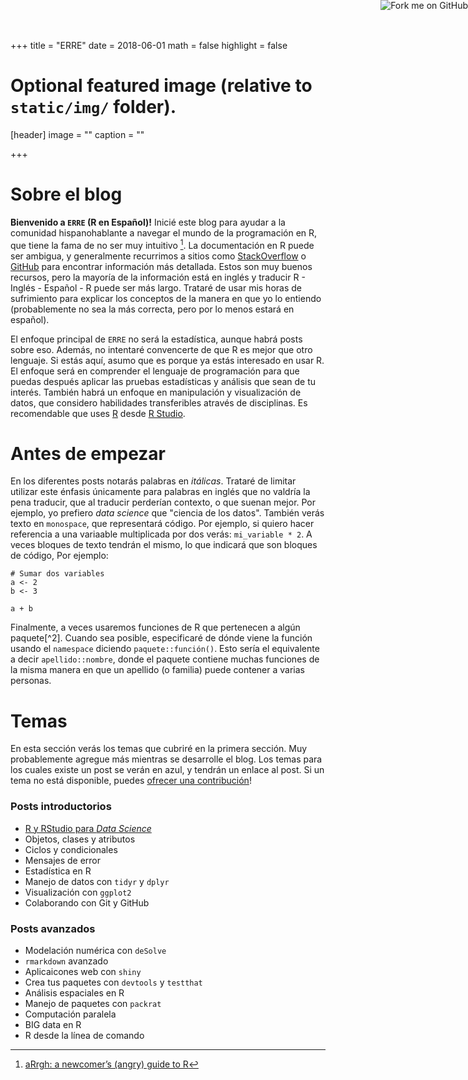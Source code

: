 +++
title = "ERRE"
date = 2018-06-01
math = false
highlight = false

# Optional featured image (relative to `static/img/` folder).
[header]
image = ""
caption = ""

+++

<a href="https://github.com/jcvdav/villasenor-derbez"><img style="position: absolute; top: 0; right: 0; border: 0;" src="https://s3.amazonaws.com/github/ribbons/forkme_right_gray_6d6d6d.png" alt="Fork me on GitHub"></a>

# Sobre el blog

**Bienvenido a `ERRE` (R en Español)!** Inicié este blog para ayudar a la comunidad hispanohablante a navegar el mundo de la programación en R, que tiene la fama de no ser muy intuitivo [^1]. La documentación en R puede ser ambigua, y generalmente recurrimos a sitios como [StackOverflow](https://es.stackoverflow.com/) o [GitHub](https://github.com/) para encontrar información más detallada. Estos son muy buenos recursos, pero la mayoría de la información está en inglés y traducir R - Inglés - Español - R puede ser más largo. Trataré de usar mis horas de sufrimiento para explicar los conceptos de la manera en que yo lo entiendo (probablemente no sea la más correcta, pero por lo menos estará en español).

El enfoque principal de `ERRE` no será la estadística, aunque habrá posts sobre eso. Además, no intentaré convencerte de que R es mejor que otro lenguaje. Si estás aquí, asumo que es porque ya estás interesado en usar R. El enfoque será en comprender el lenguaje de programación para que puedas después aplicar las pruebas estadísticas y análisis que sean de tu interés. También habrá un enfoque en manipulación y visualización de datos, que considero habilidades transferibles através de disciplinas. Es recomendable que uses [R](https://cran.r-project.org/bin/windows/base/) desde [R Studio](https://www.rstudio.com/products/rstudio/download/).

# Antes de empezar

En los diferentes posts notarás palabras en *itálicas*. Trataré de limitar utilizar este énfasis únicamente para palabras en inglés que no valdría la pena traducir, que al traducir perderían contexto, o que suenan mejor. Por ejemplo, yo prefiero *data science* que "ciencia de los datos". También verás texto en `monospace`, que representará código. Por ejemplo, si quiero hacer referencia a una variaable multiplicada por dos verás: `mi_variable * 2`. A veces bloques de texto tendrán el mismo, lo que indicará que son bloques de código, Por ejemplo:

```
# Sumar dos variables
a <- 2
b <- 3

a + b
```

Finalmente, a veces usaremos funciones de R que pertenecen a algún paquete[^2]. Cuando sea posible, especificaré de dónde viene la función usando el `namespace` diciendo `paquete::función()`. Esto sería el equivalente a decir `apellido::nombre`, donde el paquete contiene muchas funciones de la misma manera en que un apellido (o familia) puede contener a varias personas.

# Temas

En esta sección verás los temas que cubriré en la primera sección. Muy probablemente agregue más mientras se desarrolle el blog. Los temas para los cuales existe un post se verán en azul, y tendrán un enlace al post. Si un tema no está disponible, puedes [ofrecer una contribución](https://github.com/jcvdav/villasenor-derbez)!

<div class = "row">
<div class = "col-md-6">

<h3> Posts introductorios </h3>

<ul>
<li> <a href = "/post/r-y-r-studio/"> R y RStudio para <i>Data Science</i> </a> </li>

<li> Objetos, clases y atributos </li>

<li> Ciclos y condicionales </li>

<li> Mensajes de error </li>

<li> Estadística en R </li>

<li> Manejo de datos con <code>tidyr</code> y <code>dplyr</code> </li>

<li> Visualización con <code>ggplot2</code> </li>

<li> Colaborando con Git y GitHub </li>

</ul>
</div>
<div class = "col-md-6">

<h3> Posts avanzados </h3>

<ul>
<li> Modelación numérica con <code>deSolve</code> </li>

<li> <code>rmarkdown</code> avanzado </li>

<li> Aplicaicones web con <code>shiny</code> </li>

<li> Crea tus paquetes con <code>devtools</code> y <code>testthat</code> </li>

<li> Análisis espaciales en R </li>

<li> Manejo de paquetes con <code>packrat</code> </li>

<li> Computación paralela </li>

<li> BIG data en R </li>

<li> R desde la línea de comando </li>
</ul>
</div>
</div>


[^1]: [aRrgh: a newcomer’s (angry) guide to R](http://arrgh.tim-smith.us)






















